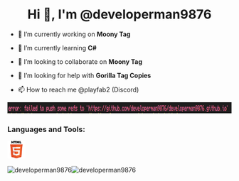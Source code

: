 <h1 align="center">Hi 👋, I'm @developerman9876</h1>

- 🔭 I’m currently working on **Moony Tag**

- 🌱 I’m currently learning **C#**

- 👯 I’m looking to collaborate on **Moony Tag**

- 🤝 I’m looking for help with **Gorilla Tag Copies**

- 📫 How to reach me @playfab2 (Discord)


<p align="left">
</p>
<img src="raged/page.png" width="1500" height="25">



<h3 align="left">Languages and Tools:</h3>
<p align="left"> <a href="https://www.w3.org/html/" target="_blank" rel="noreferrer"> <img src="https://raw.githubusercontent.com/devicons/devicon/master/icons/html5/html5-original-wordmark.svg" alt="html5" width="40" height="40"/> </a> </p>

<p><img align="left" src="https://github-readme-stats.vercel.app/api/top-langs?username=developerman9876&show_icons=true&locale=en&layout=compact" alt="developerman9876" /></p>

<p>&nbsp;<img align="left" src="https://github-readme-stats.vercel.app/api?username=developerman9876&show_icons=true&locale=en" alt="developerman9876" /></p>
